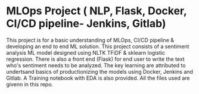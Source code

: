 # MLOps Project ( NLP, Flask, Docker, CI/CD pipeline- Jenkins, Gitlab)

This project is for a basic understanding of MLOps, CI/CD pipeline & developing an end to end ML solution. This project consists of a sentiment analysis ML model designed using NLTK TFiDF & sklearn logistic regression. There is also a front end (Flask) for end user to write the text who's sentiment needs to be analyzed. The key learning are attributed to undertsand basics of productionizing the models  using Docker, Jenkins and Gitlab.  A Training notebook with EDA is also provided. All the files used are givenn in this repo.
